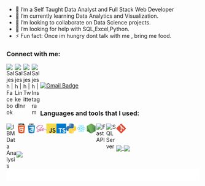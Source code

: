 - 🔭 I’m a Self Taught Data Analyst and Full Stack Web Developer
- 🌱 I’m currently learning Data Analytics and Visualization.
- 👯 I’m looking to collaborate on Data Science projects.
- 🤔 I’m looking for help with SQL,Excel,Python.
- ⚡ Fun fact: Once im hungry dont talk with me , bring me food.



### Connect with me:

[<img align="left" alt="Saljesh | Facebook" width="22px" src="https://static-00.iconduck.com/assets.00/facebook-icon-512x512-seb542ju.png" />][facebook]
[<img align="left" alt="Saljesh | LinkedIn" width="22px" src="https://img.icons8.com/?size=512&id=xuvGCOXi8Wyg&format=png" />][linkedin]
[<img align="left" alt="Saljesh | Twitter" width="22px" src="https://play-lh.googleusercontent.com/wIf3HtczQDjHzHuu7vezhqNs0zXAG85F7VmP7nhsTxO3OHegrVXlqIh_DWBYi86FTIGk" />][twitter]
[<img align="left" alt="Saljesh | Instagram" width="22px" src="https://img.freepik.com/free-vector/instagram-icon_1057-2227.jpg?w=2000" />][instagram]
<br /><br />

[![Gmail Badge](https://img.shields.io/badge/-saljesh2020@gmail.com-139AF2?style=flat-square&logo=Gmail&logoColor=white&link=mailto:saljesh2020@gmail.com)](mailto:saljesh2020@gmail.com)

<br />

### Languages and tools that I used:

<img align="left" alt="IBM Data Analysis" width="26px" src="https://images.credly.com/images/2e9770bd-020f-4435-99c2-89b2403467a4/Professional_Certificate_-_Data_Analyst.png" />
<img align="left" alt="html5" width="26px" src="https://raw.githubusercontent.com/Rohan-Shakya/Rohan-Shakya/master/images/html.png" />
<img align="left" alt="CSS3" width="26px" src="https://raw.githubusercontent.com/Rohan-Shakya/Rohan-Shakya/master/images/css.png" />
<img align="left" alt="sass" width="26px" src="https://raw.githubusercontent.com/Rohan-Shakya/Rohan-Shakya/master/images/sass.png" />
<img align="left" alt="JavaScript" width="26px" src="https://raw.githubusercontent.com/Rohan-Shakya/Rohan-Shakya/master/images/javascript.png" />
<img align="left" alt="Java" width="26px" src="https://raw.githubusercontent.com/Rohan-Shakya/Rohan-Shakya/master/images/ts.png" />
<img align="left" alt="Python" width="26px" src="https://raw.githubusercontent.com/Rohan-Shakya/Rohan-Shakya/master/images/python.png" />
<img align="left" alt="React.js" width="26px" src="https://raw.githubusercontent.com/Rohan-Shakya/Rohan-Shakya/master/images/react.png" />
<img align="left" alt="Node.js" width="26px" src="https://raw.githubusercontent.com/Rohan-Shakya/Rohan-Shakya/master/images/nodejs.png" />
<img align="left" alt="FastAPI" width="26px" src="https://miro.medium.com/v2/resize:fit:1200/1*L6Eaowb7nHrLSiH41Tp4sA.png" />
<img align="left" alt="SQL Server" width="26px" src="https://www.sqlservertutorial.net/wp-content/uploads/sql-server-tutorial.svg" />
<img align="left" alt="Git" width="26px" src="https://raw.githubusercontent.com/Rohan-Shakya/Rohan-Shakya/master/images/git.png" />

## <br />

<a href="https://www.saljeshmaharjan.com.np/" target="_blank">
  <img align="center" src="https://github-readme-stats.vercel.app/api?username=saljeshh&show_icons=true&theme=tokyonight"/>
</a>
<a href="[https://shakyarohan.com.np](https://www.saljeshmaharjan.com.np/)" target="_blank">
  <img align="center" src="https://github-readme-stats.vercel.app/api/top-langs/?username=saljeshh&layout=compact&theme=tokyonight"/>
</a>

<br />

<img src='https://github-profile-trophy.vercel.app/?username=saljeshh&theme=dracula&column=7&margin-w=15&margin-h=15%20(https://github.com/ryo-ma/github-profile-trophy)' />

<img src='https://raw.githubusercontent.com/AkashSingh3031/AkashSingh3031/49be5f876cb7b7649b517bff7e79990ddf033141/marquee.svg' />



[website]: https://www.saljeshmaharjan.com.np/
[twitter]: https://twitter.com/m_saljesh
[facebook]: https://www.facebook.com/saljesh.maharjan/
[instagram]: https://www.instagram.com/_salj.esh_/
[linkedin]: https://www.linkedin.com/in/saljesh/
